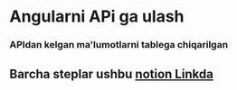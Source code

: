 # Angularni APi ga ulash
### APIdan kelgan ma'lumotlarni tablega chiqarilgan
## Barcha steplar ushbu [notion Linkda](https://roan-source-9c7.notion.site/76-dars-Angularni-API-ga-ulash-1d5e52585ef94ba48fef125d48f3c377)